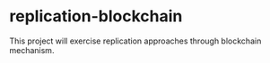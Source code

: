 # replication-blockchain
This project will exercise replication approaches through blockchain mechanism.
